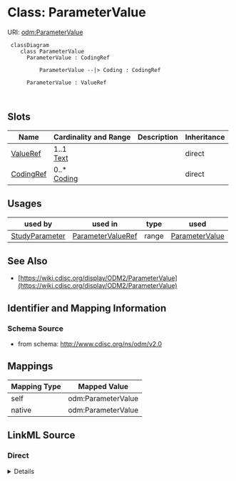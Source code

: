 # Class: ParameterValue



URI: [odm:ParameterValue](http://www.cdisc.org/ns/odm/v2.0/ParameterValue)



```mermaid
 classDiagram
    class ParameterValue
      ParameterValue : CodingRef
        
          ParameterValue --|> Coding : CodingRef
        
      ParameterValue : ValueRef
        
      
```




<!-- no inheritance hierarchy -->


## Slots

| Name | Cardinality and Range | Description | Inheritance |
| ---  | --- | --- | --- |
| [ValueRef](ValueRef.md) | 1..1 <br/> [Text](Text.md) |  | direct |
| [CodingRef](CodingRef.md) | 0..* <br/> [Coding](Coding.md) |  | direct |





## Usages

| used by | used in | type | used |
| ---  | --- | --- | --- |
| [StudyParameter](StudyParameter.md) | [ParameterValueRef](ParameterValueRef.md) | range | [ParameterValue](ParameterValue.md) |






## See Also

* [https://wiki.cdisc.org/display/ODM2/ParameterValue](https://wiki.cdisc.org/display/ODM2/ParameterValue)

## Identifier and Mapping Information







### Schema Source


* from schema: http://www.cdisc.org/ns/odm/v2.0





## Mappings

| Mapping Type | Mapped Value |
| ---  | ---  |
| self | odm:ParameterValue |
| native | odm:ParameterValue |





## LinkML Source

<!-- TODO: investigate https://stackoverflow.com/questions/37606292/how-to-create-tabbed-code-blocks-in-mkdocs-or-sphinx -->

### Direct

<details>
```yaml
name: ParameterValue
from_schema: http://www.cdisc.org/ns/odm/v2.0
see_also:
- https://wiki.cdisc.org/display/ODM2/ParameterValue
slots:
- ValueRef
- CodingRef
slot_usage:
  ValueRef:
    name: ValueRef
    domain_of:
    - TrialPhase
    - ParameterValue
    - ItemData
    - Query
    range: text
    required: true
  CodingRef:
    name: CodingRef
    multivalued: true
    domain_of:
    - StudyEventGroupDef
    - StudyEventDef
    - ItemGroupDef
    - Origin
    - SourceItems
    - SourceItem
    - ItemDef
    - CodeList
    - CodeListItem
    - StudyIndication
    - StudyIntervention
    - StudyTargetPopulation
    - StudyParameter
    - ParameterValue
    - Criterion
    - Annotation
    range: Coding
    inlined: true
    inlined_as_list: true
class_uri: odm:ParameterValue

```
</details>

### Induced

<details>
```yaml
name: ParameterValue
from_schema: http://www.cdisc.org/ns/odm/v2.0
see_also:
- https://wiki.cdisc.org/display/ODM2/ParameterValue
slot_usage:
  ValueRef:
    name: ValueRef
    domain_of:
    - TrialPhase
    - ParameterValue
    - ItemData
    - Query
    range: text
    required: true
  CodingRef:
    name: CodingRef
    multivalued: true
    domain_of:
    - StudyEventGroupDef
    - StudyEventDef
    - ItemGroupDef
    - Origin
    - SourceItems
    - SourceItem
    - ItemDef
    - CodeList
    - CodeListItem
    - StudyIndication
    - StudyIntervention
    - StudyTargetPopulation
    - StudyParameter
    - ParameterValue
    - Criterion
    - Annotation
    range: Coding
    inlined: true
    inlined_as_list: true
attributes:
  ValueRef:
    name: ValueRef
    from_schema: http://www.cdisc.org/ns/odm/v2.0
    rank: 1000
    alias: ValueRef
    owner: ParameterValue
    domain_of:
    - TrialPhase
    - ParameterValue
    - ItemData
    - Query
    range: text
    required: true
  CodingRef:
    name: CodingRef
    from_schema: http://www.cdisc.org/ns/odm/v2.0
    rank: 1000
    multivalued: true
    alias: CodingRef
    owner: ParameterValue
    domain_of:
    - StudyEventGroupDef
    - StudyEventDef
    - ItemGroupDef
    - Origin
    - SourceItems
    - SourceItem
    - ItemDef
    - CodeList
    - CodeListItem
    - StudyIndication
    - StudyIntervention
    - StudyTargetPopulation
    - StudyParameter
    - ParameterValue
    - Criterion
    - Annotation
    range: Coding
    inlined: true
    inlined_as_list: true
class_uri: odm:ParameterValue

```
</details>